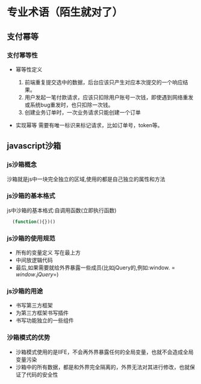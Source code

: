 # 专业术语（陌生就对了）

## 支付幂等
### 支付幂等性
  - 幂等性定义
    1. 前端重复提交选中的数据，后台应该只产生对应本次提交的一个响应结果。
    2. 用户发起一笔付款请求，应该只扣除用户账号一次钱，即使遇到网络重发或系统bug重发时，也只扣除一次钱。
    3. 创建业务订单时，一次业务请求只能创建一个订单

  - 实现幂等
    需要有唯一标识来标记请求，比如订单号，token等。

## javascript沙箱
### js沙箱概念
  沙箱就是js中一块完全独立的区域,使用的都是自己独立的属性和方法
### js沙箱的基本格式
  js中沙箱的基本格式:自调用函数(立即执行函数)
  ```js
    (function(){})()
  ```
### js沙箱的使用规范
  - 所有的变量定义 写在最上方
  - 中间放逻辑代码
  - 最后,如果需要就给外界暴露一些成员(比如jQuery的,例如:window.$=window.jQuery=$)
### js沙箱的用途
  - 书写第三方框架
  - 为第三方框架书写插件
  - 书写功能独立的一些组件
### 沙箱模式的优势
  - 沙箱模式使用的是IIFE，不会再外界暴露任何的全局变量，也就不会造成全局变量污染
  - 沙箱中的所有数据，都是和外界完全隔离的，外界无法对其进行修改，也就保证了代码的安全性